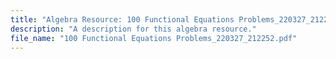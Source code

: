 ```yaml
---
title: "Algebra Resource: 100 Functional Equations Problems_220327_212252"
description: "A description for this algebra resource."
file_name: "100 Functional Equations Problems_220327_212252.pdf"
---
```

